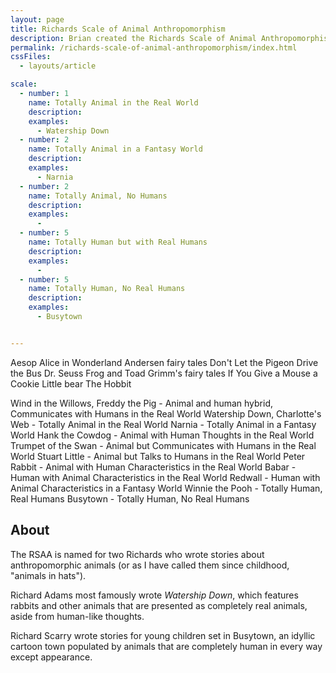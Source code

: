 ```yaml
---
layout: page
title: Richards Scale of Animal Anthropomorphism
description: Brian created the Richards Scale of Animal Anthropomorphism to measure the humanity of story animals.
permalink: /richards-scale-of-animal-anthropomorphism/index.html
cssFiles:
  - layouts/article

scale:
  - number: 1
    name: Totally Animal in the Real World
    description: 
    examples: 
      - Watership Down
  - number: 2
    name: Totally Animal in a Fantasy World
    description: 
    examples: 
      - Narnia
  - number: 2
    name: Totally Animal, No Humans
    description: 
    examples: 
      - 
  - number: 5
    name: Totally Human but with Real Humans
    description: 
    examples: 
      - 
  - number: 5
    name: Totally Human, No Real Humans
    description: 
    examples: 
      - Busytown


---
```


Aesop
Alice in Wonderland
Andersen fairy tales
Don't Let the Pigeon Drive the Bus
Dr. Seuss
Frog and Toad
Grimm's fairy tales
If You Give a Mouse a Cookie
Little bear
The Hobbit



Wind in the Willows, Freddy the Pig - Animal and human hybrid, Communicates with Humans in the Real World
Watership Down, Charlotte's Web - Totally Animal in the Real World
Narnia - Totally Animal in a Fantasy World
Hank the Cowdog - Animal with Human Thoughts in the Real World
Trumpet of the Swan - Animal but Communicates with Humans in the Real World
Stuart Little - Animal but Talks to Humans in the Real World
Peter Rabbit - Animal with Human Characteristics in the Real World
Babar - Human with Animal Characteristics in the Real World
Redwall - Human with Animal Characteristics in a Fantasy World
Winnie the Pooh - Totally Human, Real Humans
Busytown - Totally Human, No Real Humans

## About

The RSAA is named for two Richards who wrote stories about anthropomorphic animals (or as I have called them since childhood, "animals in hats"). 

Richard Adams most famously wrote *Watership Down*, which features rabbits and other animals that are presented as completely real animals, aside from human-like thoughts.

Richard Scarry wrote stories for young children set in Busytown, an idyllic cartoon town populated by animals that are completely human in every way except appearance.

<!-- A Sick Day for Amos McGee
Bambi
Blueberries for Sal
Chanticleer and the Fox
Corduroy
Hey, Al
Jungle Book
Just So stories
Make Way For Ducklings
Paddington
Pinocchio
Sylvester and the Magic Pebble
Tales from Dust River Gulch
The Story about Ping
Thornton Burgess
Uncle Remus
Wizard of Oz

Blacksad
Dilbert
Disney (Donald, Mickey)
Dora the Explorer
Hanna Barbara
Howard the Duck
Looney Tunes
Peanuts
Spongebob
Zootopia -->